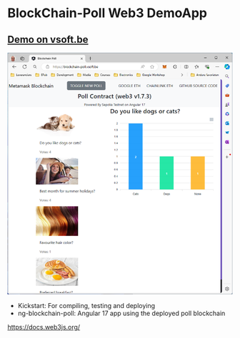 # BlockChain-Poll Web3 DemoApp

## [Demo on vsoft.be][BlockchainPoll]

![BlockChain-Poll](img/blockchain-poll.png)

- Kickstart: For compiling, testing and deploying
- ng-blockchain-poll: Angular 17 app using the deployed poll blockchain

https://docs.web3js.org/

[BlockchainPoll]: https://blockchain-poll.vsoft.be/
